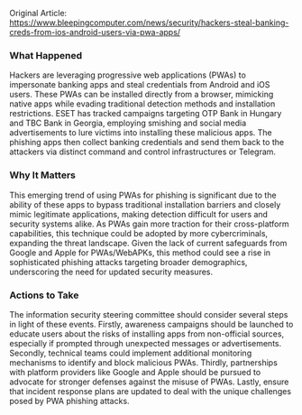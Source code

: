 Original Article: https://www.bleepingcomputer.com/news/security/hackers-steal-banking-creds-from-ios-android-users-via-pwa-apps/

### What Happened

Hackers are leveraging progressive web applications (PWAs) to impersonate banking apps and steal credentials from Android and iOS users. These PWAs can be installed directly from a browser, mimicking native apps while evading traditional detection methods and installation restrictions. ESET has tracked campaigns targeting OTP Bank in Hungary and TBC Bank in Georgia, employing smishing and social media advertisements to lure victims into installing these malicious apps. The phishing apps then collect banking credentials and send them back to the attackers via distinct command and control infrastructures or Telegram.

### Why It Matters

This emerging trend of using PWAs for phishing is significant due to the ability of these apps to bypass traditional installation barriers and closely mimic legitimate applications, making detection difficult for users and security systems alike. As PWAs gain more traction for their cross-platform capabilities, this technique could be adopted by more cybercriminals, expanding the threat landscape. Given the lack of current safeguards from Google and Apple for PWAs/WebAPKs, this method could see a rise in sophisticated phishing attacks targeting broader demographics, underscoring the need for updated security measures.

### Actions to Take

The information security steering committee should consider several steps in light of these events. Firstly, awareness campaigns should be launched to educate users about the risks of installing apps from non-official sources, especially if prompted through unexpected messages or advertisements. Secondly, technical teams could implement additional monitoring mechanisms to identify and block malicious PWAs. Thirdly, partnerships with platform providers like Google and Apple should be pursued to advocate for stronger defenses against the misuse of PWAs. Lastly, ensure that incident response plans are updated to deal with the unique challenges posed by PWA phishing attacks.